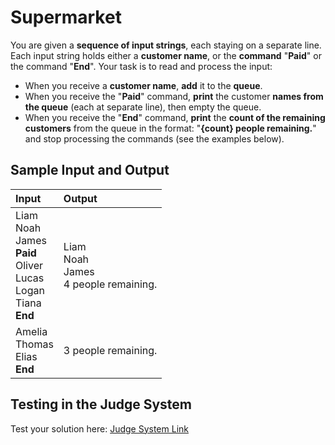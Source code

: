# Supermarket
  
You are given a **sequence of input strings**, each staying on a separate line.
Each input string holds either a **customer name**, or the **command** "**Paid**" or the command "**End**". Your task is to read and process the input:
- When you receive a **customer name**, **add** it to the **queue**.
- When you receive the "**Paid**" command, **print** the customer **names from the queue** (each at separate line), then empty the queue.
- When you receive the "**End**" command, **print** the **count of the remaining customers** from the queue in the format: "**{count} people remaining.**" and stop processing the commands (see the examples below).

## Sample Input and Output  
    
| **Input** | **Output** |  
| :--- | :--- | 
| Liam<br> Noah<br> James<br> **Paid**<br> Oliver<br> Lucas<br> Logan<br> Tiana<br> **End** | Liam<br> Noah<br> James<br> 4 people remaining. |
| Amelia<br> Thomas<br> Elias<br> **End** | 3 people remaining. |

## Testing in the Judge System  
    
Test your solution here: [Judge System Link](https://judge.softuni.org/Contests/Practice/Index/1445#5) 
